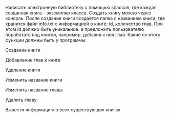 Написать электронную библиотеку с помощью классов, где каждая созданная книга - экземпляр класса. Создать книгу можно через консоль. После создания книги создаётся папка с названием книги, где хранится файл info.txt с информацией о книге: id, количество глав. При этом id должно быть уникальное. а предложить пользователю поработать над книгой, например, добавив к ней глав.
Какие по итогу функции должны быть у программы:

Создание книги

Добавление глав к книге

Удаление книги

Изменить название книги

Изменить название главы

Удалить главу

Вывести информацию о всех существующих книгах
